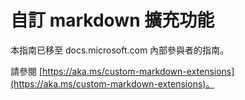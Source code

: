 # <a name="custom-markdown-extensions"></a>自訂 markdown 擴充功能

本指南已移至 docs.microsoft.com 內部參與者的指南。

請參閱 [https://aka.ms/custom-markdown-extensions](https://aka.ms/custom-markdown-extensions)。
